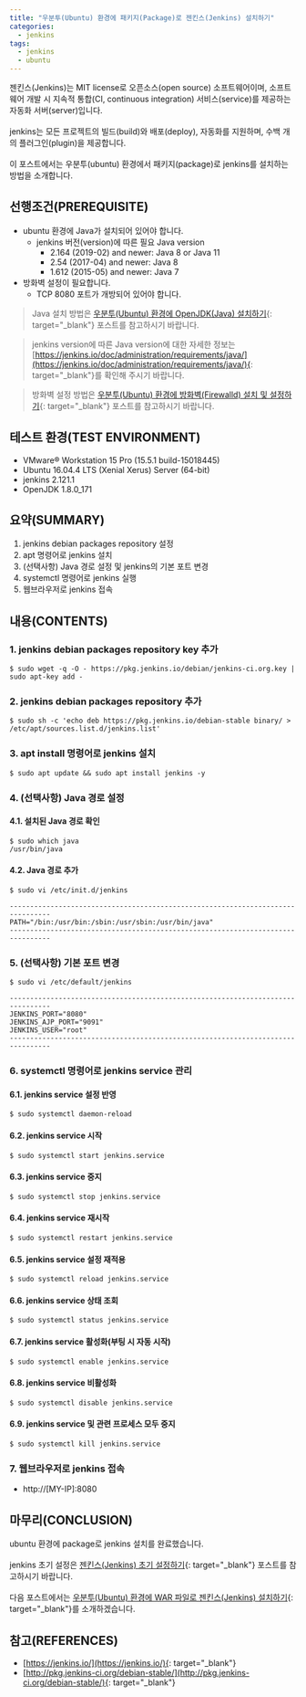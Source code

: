 ```yaml
---
title: "우분투(Ubuntu) 환경에 패키지(Package)로 젠킨스(Jenkins) 설치하기"
categories: 
  - jenkins
tags: 
  - jenkins
  - ubuntu
---
```



젠킨스(Jenkins)는 MIT license로 오픈소스(open source) 소프트웨어이며, 소프트웨어 개발 시 지속적 통합(CI, continuous integration) 서비스(service)를 제공하는 자동화 서버(server)입니다.
<br /><br />
jenkins는 모든 프로젝트의 빌드(build)와 배포(deploy), 자동화를 지원하며, 수백 개의 플러그인(plugin)을 제공합니다.
<br /><br />
이 포스트에서는 우분투(ubuntu) 환경에서 패키지(package)로 jenkins를 설치하는 방법을 소개합니다.


## 선행조건(PREREQUISITE)
- ubuntu 환경에 Java가 설치되어 있어야 합니다.
    + jenkins 버전(version)에 따른 필요 Java version
        - 2.164 (2019-02) and newer: Java 8 or Java 11
        - 2.54 (2017-04) and newer: Java 8
        - 1.612 (2015-05) and newer: Java 7
- 방화벽 설정이 필요합니다.
    + TCP 8080 포트가 개방되어 있어야 합니다. 

> Java 설치 방법은 [우분투(Ubuntu) 환경에 OpenJDK(Java) 설치하기](https://lindarex.github.io/ubuntu/ubuntu-openjdk-installation/){: target="\_blank"} 포스트를 참고하시기 바랍니다.

> jenkins version에 따른 Java version에 대한 자세한 정보는 [https://jenkins.io/doc/administration/requirements/java/](https://jenkins.io/doc/administration/requirements/java/){: target="\_blank"}를 확인해 주시기 바랍니다.

> 방화벽 설정 방법은 [우분투(Ubuntu) 환경에 방화벽(Firewalld) 설치 및 설정하기](https://lindarex.github.io/ubuntu/ubuntu-firewalld-installation/){: target="\_blank"} 포스트를 참고하시기 바랍니다.


## 테스트 환경(TEST ENVIRONMENT)
- VMware® Workstation 15 Pro (15.5.1 build-15018445)
- Ubuntu 16.04.4 LTS (Xenial Xerus) Server (64-bit)
- jenkins 2.121.1
- OpenJDK 1.8.0_171


## 요약(SUMMARY)
1. jenkins debian packages repository 설정
2. apt 명령어로 jenkins 설치
3. (선택사항) Java 경로 설정 및 jenkins의 기본 포트 변경
4. systemctl 명령어로 jenkins 실행
5. 웹브라우저로 jenkins 접속


## 내용(CONTENTS)
### 1. jenkins debian packages repository key 추가
```console
$ sudo wget -q -O - https://pkg.jenkins.io/debian/jenkins-ci.org.key | sudo apt-key add -
```

### 2. jenkins debian packages repository 추가
```console
$ sudo sh -c 'echo deb https://pkg.jenkins.io/debian-stable binary/ > /etc/apt/sources.list.d/jenkins.list'  
```

### 3. apt install 명령어로 jenkins 설치
```console
$ sudo apt update && sudo apt install jenkins -y  
```

### 4. (선택사항) Java 경로 설정
#### 4.1. 설치된 Java 경로 확인
```console
$ sudo which java
/usr/bin/java
```

#### 4.2. Java 경로 추가
```console
$ sudo vi /etc/init.d/jenkins
```

```shell
--------------------------------------------------------------------------------
PATH="/bin:/usr/bin:/sbin:/usr/sbin:/usr/bin/java" 
--------------------------------------------------------------------------------
```

### 5. (선택사항) 기본 포트 변경
```console
$ sudo vi /etc/default/jenkins  
```

```shell
--------------------------------------------------------------------------------
JENKINS_PORT="8080"  
JENKINS_AJP_PORT="9091"  
JENKINS_USER="root"  
--------------------------------------------------------------------------------
```

### 6. systemctl 명령어로 jenkins service 관리
#### 6.1. jenkins service 설정 반영
```console
$ sudo systemctl daemon-reload
```

#### 6.2. jenkins service 시작
```console
$ sudo systemctl start jenkins.service
```

#### 6.3. jenkins service 중지
```console
$ sudo systemctl stop jenkins.service
```

#### 6.4. jenkins service 재시작
```console
$ sudo systemctl restart jenkins.service
```

#### 6.5. jenkins service 설정 재적용
```console
$ sudo systemctl reload jenkins.service
```

#### 6.6. jenkins service 상태 조회
```console
$ sudo systemctl status jenkins.service
```

#### 6.7. jenkins service 활성화(부팅 시 자동 시작)
```console
$ sudo systemctl enable jenkins.service
```

#### 6.8. jenkins service 비활성화
```console
$ sudo systemctl disable jenkins.service
```

#### 6.9. jenkins service 및 관련 프로세스 모두 중지
```console
$ sudo systemctl kill jenkins.service
```

### 7. 웹브라우저로 jenkins 접속
- http://[MY-IP]:8080


## 마무리(CONCLUSION)
ubuntu 환경에 package로 jenkins 설치를 완료했습니다.
<br /><br />
jenkins 초기 설정은 [젠킨스(Jenkins) 초기 설정하기](https://lindarex.github.io/jenkins/jenkins-initial-setting/){: target="\_blank"} 포스트를 참고하시기 바랍니다.
<br /><br />
다음 포스트에서는 [우분투(Ubuntu) 환경에 WAR 파일로 젠킨스(Jenkins) 설치하기](https://lindarex.github.io/jenkins/ubuntu-jenkins-war-installation/){: target="\_blank"}를 소개하겠습니다.


## 참고(REFERENCES)
- [https://jenkins.io/](https://jenkins.io/){: target="\_blank"}
- [http://pkg.jenkins-ci.org/debian-stable/](http://pkg.jenkins-ci.org/debian-stable/){: target="\_blank"}
